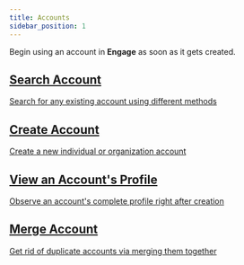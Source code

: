 ```yaml
---
title: Accounts
sidebar_position: 1
---
```


Begin using an account in **Engage** as soon as it gets created. 

<section class="row list">
   <article class="col col--6 margin-bottom--lg">
      <a class="card padding--lg cardContainer" href="/docs/engage/accounts/searching-accounts">
         <h2 class="text--truncate cardTitle" title="Search Account">Search Account</h2>
         <p class="text--truncate cardDescription" title="Search for any existing account using different methods">Search for any existing account using different methods</p>
      </a>
   </article>

  <article class="col col--6 margin-bottom--lg">
      <a class="card padding--lg cardContainer" href="/docs/engage/accounts/creating-accounts">
         <h2 class="text--truncate cardTitle" title="Create Account">Create Account</h2>
         <p class="text--truncate cardDescription" title="Create a new individual or organization account in Engage">Create a new individual or organization account</p>
      </a>
   </article>

   <article class="col col--6 margin-bottom--lg">
      <a class="card padding--lg cardContainer" href="/docs/engage/accounts/account-profile">
         <h2 class="text--truncate cardTitle" title="View an Account's Complete Profile">View an Account's Profile</h2>
         <p class="text--truncate cardDescription" title="Observe an account's complete profile right after creation">Observe an account's complete profile right after creation</p>
      </a>
   </article>

<article class="col col--6 margin-bottom--lg">
      <a class="card padding--lg cardContainer" href="/docs/engage/accounts/merging">
         <h2 class="text--truncate cardTitle" title="Merge Account">Merge Account</h2>
         <p class="text--truncate cardDescription" title="Get rid of duplicate accounts via merging them together">Get rid of duplicate accounts via merging them together</p>
      </a>
   </article>
</section>